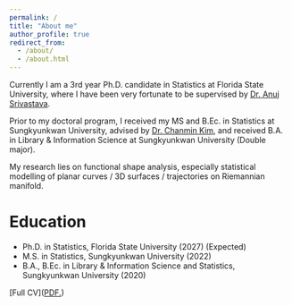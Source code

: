 ```yaml
---
permalink: /
title: "About me"
author_profile: true
redirect_from: 
  - /about/
  - /about.html
---
```


Currently I am a 3rd year Ph.D. candidate in Statistics at Florida State University, where I have been very fortunate to be supervised by [Dr. Anuj Srivastava](https://anujsrivastava.com).

Prior to my doctoral program, I received my MS and B.Ec. in Statistics at Sungkyunkwan University, advised by [Dr. Chanmin Kim](https://lit777.github.io), and received B.A. in Library & Information Science at Sungkyunkwan University (Double major).

My research lies on functional shape analysis, especially statistical modelling of planar curves / 3D surfaces / trajectories on Riemannian manifold.


Education
======
* Ph.D. in Statistics, Florida State University (2027) (Expected)
* M.S. in Statistics, Sungkyunkwan University (2022)
* B.A., B.Ec. in Library & Information Science and Statistics, Sungkyunkwan University (2020)

[Full CV](<a href="https://kdyswim.github.io/files/CV_Doyoung_Kim.pdf" target="_blank">PDF.</a>)
